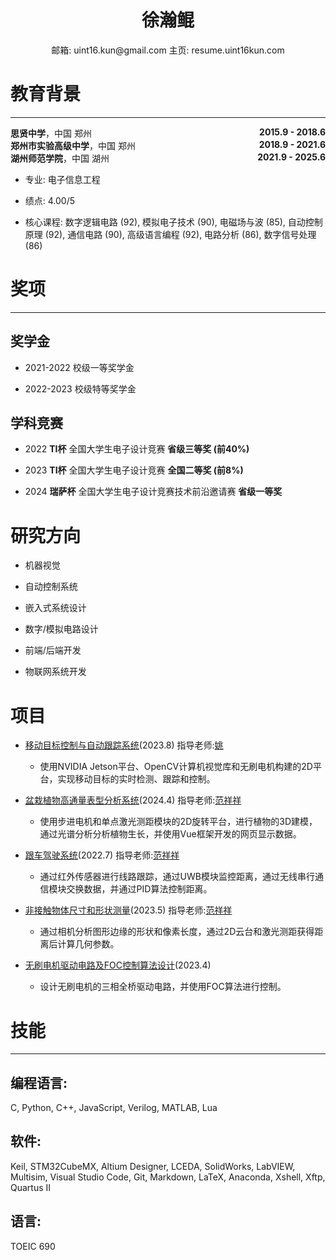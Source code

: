 # <center>**徐瀚鲲**</center>
<center>
邮箱: uint16.kun@gmail.com  主页: resume.uint16kun.com
</center>

# 教育背景

***

<div><span><b>思贤中学</b>，中国 郑州</span><span style="float:right"><b>2015.9 - 2018.6</b></span></div> 
<div><span><b>郑州市实验高级中学</b>，中国 郑州</span><span style="float:right"><b>2018.9 - 2021.6</b></span></div> 
<div><span><b>湖州师范学院</b>，中国 湖州</span><span style="float:right"><b>2021.9 - 2025.6</b></span></div> 

-   专业: 电子信息工程

-   绩点: 4.00/5

-   核心课程: 数字逻辑电路 (92), 模拟电子技术 (90), 电磁场与波 (85), 自动控制原理 (92), 通信电路 (90), 高级语言编程 (92), 电路分析 (86), 数字信号处理 (86)

# 奖项

***

## 奖学金

-   2021-2022 校级一等奖学金

-   2022-2023 校级特等奖学金

## 学科竞赛

-   2022 **TI杯** 全国大学生电子设计竞赛 **省级三等奖 (前40%)**

-   2023 **TI杯** 全国大学生电子设计竞赛 **全国二等奖 (前8%)**

-   2024 **瑞萨杯** 全国大学生电子设计竞赛技术前沿邀请赛 **省级一等奖** 

 # 研究方向

-   机器视觉

-   自动控制系统

-   嵌入式系统设计

-   数字/模拟电路设计

-   前端/后端开发

-   物联网系统开发

# 项目

-   [移动目标控制与自动跟踪系统](https://resume.uint16kun.com/zh/my-projects/Moving%20target%20control%20and%20automatic%20tracking%20system.html)(2023.8) 指导老师:[姚](https://xxgcxy.zjhu.edu.cn/2023/0411/c5546a193663/page.htm)

    -   使用NVIDIA Jetson平台、OpenCV计算机视觉库和无刷电机构建的2D平台，实现移动目标的实时检测、跟踪和控制。

-   [盆栽植物高通量表型分析系统](https://resume.uint16kun.com/zh/my-projects/High-throughput%20phenotyping%20system%20for%20potted%20plants.html)(2024.4) 指导老师:[范祥祥](https://xxgcxy.zjhu.edu.cn/2021/0326/c5544a166633/page.htm)

    -   使用步进电机和单点激光测距模块的2D旋转平台，进行植物的3D建模，通过光谱分析分析植物生长，并使用Vue框架开发的网页显示数据。

<!-- -   [智能送药车](https://resume.uint16kun.com/zh/my-projects/Smart%20medicine%20delivery%20car.html)(2022.5) 指导老师:[范祥祥](https://xxgcxy.zjhu.edu.cn/2021/0326/c5544a166633/page.htm)

    -   使用运行YOLOv3算法训练模型的微控制器识别房间号，模拟医院药房与患者房间之间的药品配送和取件。

-   [滚球控制系统](https://resume.uint16kun.com/zh/my-projects/Rolling%20ball%20control%20system.html)(2022.7) 指导老师:[范祥祥](https://xxgcxy.zjhu.edu.cn/2021/0326/c5544a166633/page.htm)

    -   使用STM32H7中的OpenMV库识别球体，实时监控滚球的位置，并使用PID算法控制伺服电机的倾斜角度来控制球的位置。 -->

-   [跟车驾驶系统](https://resume.uint16kun.com/zh/my-projects/Car%20following%20driving%20system.html)(2022.7) 指导老师:[范祥祥](https://xxgcxy.zjhu.edu.cn/2021/0326/c5544a166633/page.htm)

    -   通过红外传感器进行线路跟踪，通过UWB模块监控距离，通过无线串行通信模块交换数据，并通过PID算法控制距离。

-   [非接触物体尺寸和形状测量](https://resume.uint16kun.com/zh/my-projects/Non-contact%20object%20size%20and%20shape%20measurement.html)(2023.5) 指导老师:[范祥祥](https://xxgcxy.zjhu.edu.cn/2021/0326/c5544a166633/page.htm)

    -   通过相机分析图形边缘的形状和像素长度，通过2D云台和激光测距获得距离后计算几何参数。

-   [无刷电机驱动电路及FOC控制算法设计](https://resume.uint16kun.com/zh/my-projects/Brushless%20motor%20drive%20circuit%20and%20FOC%20control%20algorithm%20design.html)(2023.4)
    -   设计无刷电机的三相全桥驱动电路，并使用FOC算法进行控制。

# 技能

***

## 编程语言:

C, Python, C++, JavaScript, Verilog, MATLAB, Lua

## 软件:

Keil, STM32CubeMX, Altium Designer, LCEDA, SolidWorks, LabVIEW, Multisim, Visual Studio Code, Git, Markdown, LaTeX, Anaconda, Xshell, Xftp, Quartus II

## 语言:

TOEIC 690